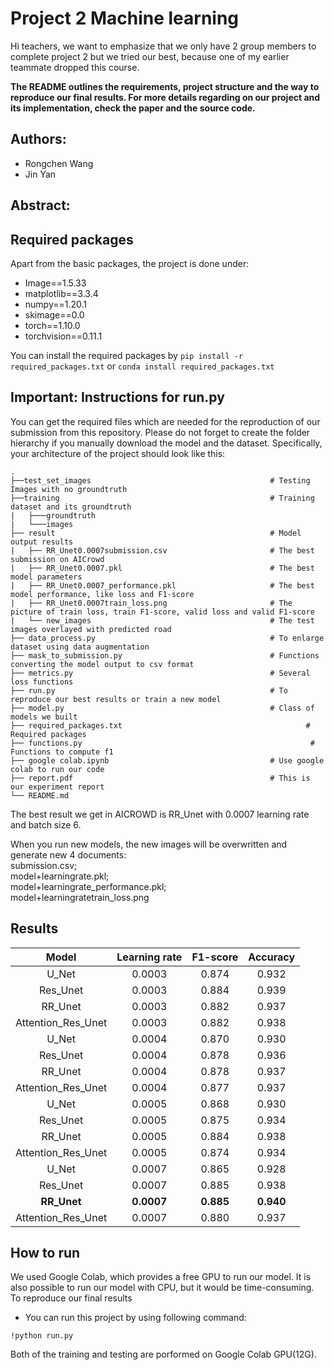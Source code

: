 # Project 2 Machine learning 

Hi teachers, we want to emphasize that we only have 2 group members to complete project 2 but we tried our best, because one of my earlier teammate dropped this course.

**The README outlines the requirements, project structure and the way to reproduce our final results. For more details regarding on our project and its implementation, check the paper and the source code.**

## Authors:
- Rongchen Wang
- Jin Yan


## Abstract:



## Required packages
Apart from the basic packages, the project is done under:  
- Image==1.5.33  
- matplotlib==3.3.4  
- numpy==1.20.1  
- skimage==0.0  
- torch==1.10.0  
- torchvision==0.11.1


You can install the required packages by `pip install -r required_packages.txt` or `conda install required_packages.txt`
 
## Important: Instructions for run.py

You can get the required files which are needed for the reproduction of our submission from this repository. Please do not forget to create the folder hierarchy if you manually download the model and the dataset. Specifically, your architecture of the project should look like this:

```
.
├──test_set_images                                        # Testing Images with no groundtruth
├──training                                               # Training dataset and its groundtruth
|   ├───groundtruth
|   └───images
├── result                                                # Model output results
|   ├── RR_Unet0.0007submission.csv                       # The best submission on AICrowd
|   ├── RR_Unet0.0007.pkl                                 # The best model parameters
|   ├── RR_Unet0.0007_performance.pkl                     # The best model performance, like loss and F1-score
|   ├── RR_Unet0.0007train_loss.png                       # The picture of train loss, train F1-score, valid loss and valid F1-score
|   └── new_images                                        # The test images overlayed with predicted road
├── data_process.py                                       # To enlarge dataset using data augmentation
├── mask_to_submission.py                                 # Functions converting the model output to csv format
├── metrics.py                                            # Several loss functions 
├── run.py                                                # To reproduce our best results or train a new model
├── model.py                                              # Class of models we built
├── required_packages.txt			                              # Required packages
├── functions.py			                                       # Functions to compute f1
├── google colab.ipynb                                    # Use google colab to run our code
├── report.pdf                                            # This is our experiment report
└── README.md
```
The best result we get in AICROWD is RR_Unet with 0.0007 learning rate and batch size 6.  

When you run new models, the new images will be overwritten and generate new 4 documents:  
submission.csv;  
model+learningrate.pkl;  
model+learningrate_performance.pkl;  
model+learningratetrain_loss.png

## Results

|Model   |   Learning rate |    F1-score   |   Accuracy|
| :-----:| :----: | :----: |:----: |
|U_Net    |  0.0003   |         0.874  |       0.932|
|Res_Unet |  0.0003   |         0.884   |      0.939|
|RR_Unet  |  0.0003   |         0.882   |      0.937|
|Attention_Res_Unet| 0.0003  |  0.882     |    0.938|
|U_Net   |   0.0004  |          0.870  |       0.930|
|Res_Unet   |0.0004          |  0.878    |     0.936|
|RR_Unet |   0.0004  |          0.878   |      0.937|
|Attention_Res_Unet | 0.0004 |  0.877   |      0.937|
|U_Net   |   0.0005  |          0.868   |      0.930|
|Res_Unet|   0.0005  |          0.875   |      0.934|
|RR_Unet|    0.0005  |          0.884   |     0.938 |
|Attention_Res_Unet|  0.0005  |  0.874	 |      0.934|
|U_Net |     0.0007|            0.865	|       0.928|
|Res_Unet|   0.0007  |          0.885	|       0.938|
|**RR_Unet** |   **0.0007**   |         **0.885**	 |      **0.940** |
|Attention_Res_Unet|  0.0007 |  0.880	 |      0.937|
     
## How to run
We used Google Colab, which provides a free GPU to run our model. It is also possible to run our model with CPU, but it would be time-consuming.   
To reproduce our final results
- You can run this project by using following command:
```
!python run.py
```
Both of the training and testing are porformed on Google Colab GPU(12G). 

